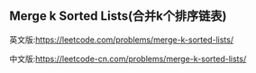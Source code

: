 ## Merge k Sorted Lists(合并k个排序链表) 

英文版:https://leetcode.com/problems/merge-k-sorted-lists/

中文版:https://leetcode-cn.com/problems/merge-k-sorted-lists/

